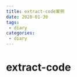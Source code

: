 ```yaml
--- 
title: extract-code案例
date: 2020-01-30
tags: 
 - diary
categories:
 - diary
---
```


# extract-code

<RecoDemo>
  <template slot="code-template">
    <<< @/docs/.vuepress/components/demo/demo/demo.vue?template
  </template>
  <template slot="code-script">
    <<< @/docs/.vuepress/components/demo/demo/demo.vue?script
  </template>
  <template slot="code-style">
    <<< @/docs/.vuepress/components/demo/demo/demo.vue?style
  </template>
  <demo slot="demo"></demo>
</RecoDemo>